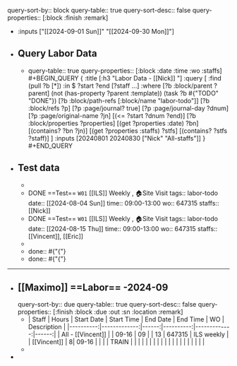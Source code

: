 query-sort-by:: block
query-table:: true
query-sort-desc:: false
query-properties:: [:block :finish :remark]

- :inputs ["[[2024-09-01 Sun]]" "[[2024-09-30 Mon]]"]
- ## Query Labor Data
	- query-table:: true
	  query-properties:: [:block :date :time :wo :staffs]
	  #+BEGIN_QUERY
	  {
	   :title [:h3 "Labor Data - [[Nick]] "]
	   :query [
	           :find (pull ?b [*])
	           :in $ ?start ?end [?staff ...]
	           :where
	           [?b :block/parent ?parent]
	           (not (has-property ?parent :template))
	           (task ?b #{"TODO" "DONE"})
	           [?b :block/path-refs [:block/name "labor-todo"]]
	           [?b :block/refs ?p]
	           [?p :page/journal? true]
	           [?p :page/journal-day ?dnum]
	           [?p :page/original-name ?jn]
	           [(<= ?start ?dnum ?end)]
	           [?b :block/properties ?properties]
	           [(get ?properties :date) ?bn]
	           [(contains? ?bn ?jn)]
	           [(get ?properties :staffs) ?stfs]
	           [(contains? ?stfs ?staff)]
	           ]
	  :inputs [20240801 20240830 ["Nick" "All-staffs"]]
	   }
	  #+END_QUERY
- ## Test data
	-
	- DONE ==Test== `W01` [[ILS]] Weekly ,  🏠️Site Visit
	  tags:: labor-todo
	  date:: [[2024-08-04 Sun]]
	  time:: 09:00-13:00
	  wo:: 647315
	  staffs:: [[Nick]]
	- DONE ==Test== `W01` [[ILS]] Weekly ,  🏠️Site Visit
	  tags:: labor-todo
	  date:: [[2024-08-15 Thu]]
	  time:: 09:00-13:00
	  wo:: 647315
	  staffs:: [[Vincent]], [[Eric]]
	-
	- done:: #{"{"}
	- done:: #{"{"}
- ---
- ## [[Maximo]] ==Labor== -2024-09
  query-sort-by:: due
  query-table:: true
  query-sort-desc:: false
  query-properties:: [:finish :block :due :out :sn :location :remark]
	- | Staff   |  Hours |   Start Date        |  Start Time | End Date | End Time | WO | Description |
	  |----------:|-------------:|------:|----------:|-------------:|------:|
	  |  All - [[Vincent]] | | 09-16  | 09  |   |  13 |  647315  |  ILS weekly |
	  | [[Vincent]] | 8|   09-16 |   |   |   |  TRAIN  |   |
	  |   |    |   |   |   |    |   |    |
	  |   |    |   |   |   |    |   |    |
	-
-